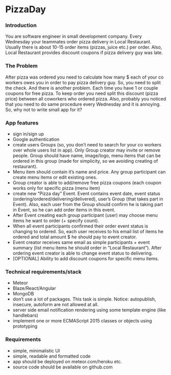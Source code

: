 # PizzaDay

### Introduction
You are software engineer in small development company. Every Wednesday your teammates
order pizza delivery in Local Restaurant. Usually there is about 10-15 order items (pizzas, juice
etc.) per order. Also, Local Restaurant provides discount coupons if pizza delivery guy was late.

### The Problem
After pizza was ordered you need to calculate how many $ each of your co workers owes you in
order to pay pizza delivery guy. So, you need to split the check. And there is another problem.
Each time you have 1 or couple coupons for free pizza. To keep order you need split this discount
(pizza price) between all coworkers who ordered pizza. Also, probably you noticed that you need
to do same procedure every Wednesday and it is annoying. So, why not to write small app for it?

### App features
* sign in/sign up
* Google authentication
* create users Groups (so, you don’t need to search for your co workers over whole users list
  in app). Only Group creator may invite or remove people. Group should have name,
  image/logo, menu items that can be ordered in this group (made for simplicity, so we
  avoiding creating of restaurant).
* Menu item should contain it’s name and price. Any group participant can create menu
  items or edit existing ones.
* Group creator is able to add/remove free pizza coupons (each coupon works only for
  specific pizza (menu item)
* create new “Pizza day” Event. Event contains event date, event status
  (ordering/ordered/delivering/delivered), user’s Group (that takes part in Event). Also,
  each user from the Group should confirm he is taking part in Event, so he can add order
  items in this event.
* After Event creating each group participant (user) may choose menu items he want to order
  (+ specify count).
* When all event participants confirmed their order event status is changing to ordered. So,
  each user receives to his email list of items he ordered and total amount $ he should pay to
  event creator.
* Event creator receives same email as simple participants + event summary (list menu items
  he should order in “Local Restaurant”). After ordering event creator is able to change event
  status to delivering.
* [OPTIONAL] Ability to add discount coupons for specific menu items.

### Technical requirements/stack
* Meteor
* Blaze/React/Angular
* MongoDB
* don’t use a lot of packages. This task is simple. Notice: autopublish, insecure, autoform
  are not allowed at all.
* server side email notification rendering using some template engine (like handlebars)
* implement one or more ECMAScript 2015 classes or objects using prototyping

### Requirements
* simple, minimalistic UI
* simple, readable and formatted code
* app should be deployed on meteor.com/heroku etc.
* source code should be available on github.com
